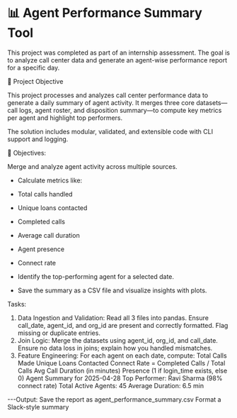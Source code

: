 # 📊 Agent Performance Summary Tool

This project was completed as part of an internship assessment. The goal is to analyze call center data and generate an agent-wise performance report for a specific day.

🧾 Project Objective

This project processes and analyzes call center performance data to generate a daily summary of agent activity. It merges three core datasets—call logs, agent roster, and disposition summary—to compute key metrics per agent and highlight top performers.

The solution includes modular, validated, and extensible code with CLI support and logging.


📌 Objectives:

Merge and analyze agent activity across multiple sources.

- Calculate metrics like:

- Total calls handled

- Unique loans contacted

- Completed calls

- Average call duration

- Agent presence

- Connect rate

- Identify the top-performing agent for a selected date.

- Save the summary as a CSV file and visualize insights with plots.

Tasks:

1. Data Ingestion and Validation:
Read all 3 files into pandas.
Ensure call_date, agent_id, and org_id are present and correctly formatted.
Flag missing or duplicate entries.
2. Join Logic:
Merge the datasets using agent_id, org_id, and call_date.
Ensure no data loss in joins; explain how you handled mismatches.
3. Feature Engineering:
For each agent on each date, compute:
Total Calls Made
Unique Loans Contacted
Connect Rate = Completed Calls / Total Calls
Avg Call Duration (in minutes)
Presence (1 if login_time exists, else 0) Agent Summary for 2025-04-28 Top Performer: Ravi Sharma (98% connect rate) Total Active Agents: 45 Average Duration: 6.5 min

---Output:
Save the report as agent_performance_summary.csv
Format a Slack-style summary
